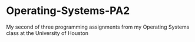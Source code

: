 # Operating-Systems-PA2
My second of three programming assignments from my Operating Systems class at the University of Houston
